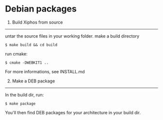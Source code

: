 Debian packages
===============

1. Build Xiphos from source
---------------------------
untar the source files in your working folder.
make a build directory

    $ make build && cd build

run cmake:

    $ cmake -DWEBKIT1 ..

For more informations, see INSTALL.md

2. Make a DEB package
---------------------
In the build dir, run:

    $ make package

You'll then find DEB packages for your architecture
in your build dir.
